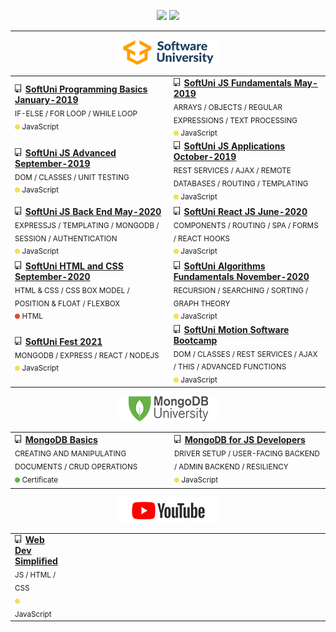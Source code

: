 <p align="center">
   <img src="https://github-readme-stats.vercel.app/api?username=BoykoPetevBoev&count_private=true&show_icons=true" height="165px" >
   <img src="https://github-readme-stats.vercel.app/api/top-langs/?username=BoykoPetevBoev&layout=compact" height="165px" >
</p>

<hr></hr>

<div align="center" height="60px">
   <a href="https://softuni.bg/">
      <img src="https://github.com/BoykoPetevBoev/BoykoPetevBoev/blob/main/images/logo/SoftUni.png">
   </a>
</div>

<table width="100%">
   <tr height="90px">
      <td width="430px">
         <img src="https://raw.githubusercontent.com/BoykoPetevBoev/BoykoPetevBoev/main/images/repo.png" height="13px">
         <a font-weight="500" href="https://github.com/BoykoPetevBoev/SoftUni-Programming-Basics-January-2019">  <strong>SoftUni Programming Basics January-2019 </strong>
         </a>
         <div><sub>IF-ELSE / FOR LOOP / WHILE LOOP</sub></div>
         <div>
            <sub><img src="https://raw.githubusercontent.com/BoykoPetevBoev/BoykoPetevBoev/main/images/dots/yellow.png"  height="8px"> JavaScript    </sub>
         </div>
      </td>
      <td width="430px">
         <img src="https://raw.githubusercontent.com/BoykoPetevBoev/BoykoPetevBoev/main/images/repo.png" height="13px">
         <a href="https://github.com/BoykoPetevBoev/SoftUni-JS-Fundamentals-May-2019"><strong>SoftUni JS Fundamentals May-2019</strong>
         </a>
         <div><sub>ARRAYS / OBJECTS / REGULAR EXPRESSIONS / TEXT PROCESSING</sub></div>
         <div>
            <sub><img src="https://raw.githubusercontent.com/BoykoPetevBoev/BoykoPetevBoev/main/images/dots/yellow.png"  height="8px"> JavaScript    </sub>
         </div>
      </td>
   </tr>
   <tr  height="90px">
      <td>
         <img src="https://raw.githubusercontent.com/BoykoPetevBoev/BoykoPetevBoev/main/images/repo.png" height="13px">
         <a href="https://github.com/BoykoPetevBoev/SoftUni-JS-Advanced-September-2019"> <strong>SoftUni JS Advanced September-2019</strong>
         </a>
         <div><sub>DOM / CLASSES / UNIT TESTING</sub></div>
         <div>
            <sub><img src="https://raw.githubusercontent.com/BoykoPetevBoev/BoykoPetevBoev/main/images/dots/yellow.png"  height="8px"> JavaScript    </sub>
         </div>
      </td>
      <td>
         <img src="https://raw.githubusercontent.com/BoykoPetevBoev/BoykoPetevBoev/main/images/repo.png" height="13px">
         <a href="https://github.com/BoykoPetevBoev/SoftUni-JS-Applications-October-2019">   <strong>SoftUni JS Applications October-2019</strong>
         </a>
         <div><sub>REST SERVICES / AJAX / REMOTE DATABASES / ROUTING / TEMPLATING</sub></div>
         <div>
            <sub><img src="https://raw.githubusercontent.com/BoykoPetevBoev/BoykoPetevBoev/main/images/dots/yellow.png"  height="8px"> JavaScript    </sub>
         </div>
      </td>
   </tr>
   <tr height="90px">
      <td>
         <img src="https://raw.githubusercontent.com/BoykoPetevBoev/BoykoPetevBoev/main/images/repo.png" height="13px">
         <a href="https://github.com/BoykoPetevBoev/SoftUni-JS-Back-End-May-2020">  <strong>SoftUni JS Back End May-2020</strong>
         </a>
         <div><sub>EXPRESSJS / TEMPLATING / MONGODB / SESSION / AUTHENTICATION</sub></div>
         <div>
            <sub><img src="https://raw.githubusercontent.com/BoykoPetevBoev/BoykoPetevBoev/main/images/dots/yellow.png"  height="8px"> JavaScript    </sub>
         </div>
      </td>
      <td>
         <img src="https://raw.githubusercontent.com/BoykoPetevBoev/BoykoPetevBoev/main/images/repo.png" height="13px">
         <a href="https://github.com/BoykoPetevBoev/SoftUni-React-JS-June-2020"><strong>SoftUni React JS June-2020</strong>
         </a>
         <div><sub>COMPONENTS / ROUTING / SPA / FORMS / REACT HOOKS</sub></div>
         <div>
            <sub><img src="https://raw.githubusercontent.com/BoykoPetevBoev/BoykoPetevBoev/main/images/dots/yellow.png"  height="8px"> JavaScript    </sub>
         </div>
      </td>
   </tr>
   <tr  height="90px">
      <td>
         <img src="https://raw.githubusercontent.com/BoykoPetevBoev/BoykoPetevBoev/main/images/repo.png" height="13px">
         <a href="https://github.com/BoykoPetevBoev/SoftUni-HTML-and-CSS-September-2020"> <strong>SoftUni HTML and CSS September-2020</strong>
         </a>
         <div><sub>HTML & CSS / CSS BOX MODEL / POSITION & FLOAT / FLEXBOX</sub></div>
         <div>
            <sub><img src="https://raw.githubusercontent.com/BoykoPetevBoev/BoykoPetevBoev/main/images/dots/red.png"  height="8px"> HTML   </sub>
         </div>
      </td>
      <td>
         <img src="https://raw.githubusercontent.com/BoykoPetevBoev/BoykoPetevBoev/main/images/repo.png" height="13px">
         <a href="https://github.com/BoykoPetevBoev/SoftUni-Algorithms-Fundamentals-November-2020"> <strong>SoftUni Algorithms Fundamentals November-2020</strong>
         </a>
         <div><sub>RECURSION / SEARCHING / SORTING / GRAPH THEORY</sub></div>
         <div>
            <sub><img src="https://raw.githubusercontent.com/BoykoPetevBoev/BoykoPetevBoev/main/images/dots/yellow.png"  height="8px"> JavaScript    </sub>
         </div>
      </td>
   </tr>
   <tr   height="90px">
      <td>
         <img src="https://raw.githubusercontent.com/BoykoPetevBoev/BoykoPetevBoev/main/images/repo.png" height="13px">
         <a href="https://github.com/BoykoPetevBoev/SoftUni-Fest-2021"> <strong>SoftUni Fest 2021</strong></a>
         <div><sub>MONGODB / EXPRESS / REACT / NODEJS</sub></div>
         <div>
            <sub><img src="https://raw.githubusercontent.com/BoykoPetevBoev/BoykoPetevBoev/main/images/dots/yellow.png"  height="8px"> JavaScript    </sub>
         </div>
      </td>
      <td>
         <img src="https://raw.githubusercontent.com/BoykoPetevBoev/BoykoPetevBoev/main/images/repo.png" height="13px">
         <a href="https://github.com/BoykoPetevBoev/SoftUni-Motion-Software-Bootcamp"> <strong>SoftUni Motion Software Bootcamp</strong>
         </a>
         <div><sub>DOM / CLASSES / REST SERVICES / AJAX / THIS / ADVANCED FUNCTIONS</sub></div>
         <div>
            <sub><img src="https://raw.githubusercontent.com/BoykoPetevBoev/BoykoPetevBoev/main/images/dots/yellow.png"  height="8px"> JavaScript    </sub>
         </div>
      </td>
   </tr>
    
</table>

<div align="center" height="60px">
   <a href="https://university.mongodb.com/courses/catalog">
      <img src="https://github.com/BoykoPetevBoev/BoykoPetevBoev/blob/main/images/logo/MongoDB.png">
   </a>
</div>

<table width="100%">
   <tr height="90px">
      <td  width="430px">
         <img src="https://raw.githubusercontent.com/BoykoPetevBoev/BoykoPetevBoev/main/images/repo.png" height="13px">
         <a href="https://university.mongodb.com/courses/M001/2021_March_9/completion"> <strong>MongoDB Basics</strong>
         </a>
         <div> <sub>CREATING AND MANIPULATING DOCUMENTS / CRUD OPERATIONS </sub> </div>
         <div>
            <sub><img src="https://raw.githubusercontent.com/BoykoPetevBoev/BoykoPetevBoev/main/images/dots/green.png"  height="8px"> Certificate    </sub>
         </div>
      </td>
      <td  width="430px">
         <img src="https://raw.githubusercontent.com/BoykoPetevBoev/BoykoPetevBoev/main/images/repo.png" height="13px">
         <a href="https://github.com/BoykoPetevBoev/MongoDB-for-Javascript-Developers"> <strong>MongoDB for JS Developers</strong></a>
         <div><sub>DRIVER SETUP / USER-FACING BACKEND / ADMIN BACKEND / RESILIENCY</sub></div>
         <div>
            <sub><img src="https://raw.githubusercontent.com/BoykoPetevBoev/BoykoPetevBoev/main/images/dots/yellow.png"  height="8px"> JavaScript    </sub>
         </div>
      </td>
   </tr>
</table>

<div align="center" height="60px">
   <a href="https://github.com/BoykoPetevBoev">
      <img src="https://raw.githubusercontent.com/BoykoPetevBoev/BoykoPetevBoev/main/images/logo/VIdeo-New.png">
   </a>
</div>

<table>
   <tr>
      <td>
         <img src="https://raw.githubusercontent.com/BoykoPetevBoev/BoykoPetevBoev/main/images/repo.png" height="13px">
         <a href="https://github.com/BoykoPetevBoev"> <strong>Web Dev Simplified</strong>
         </a>
         <div> <sub>JS / HTML / CSS</sub> </div>
         <div>
            <sub><img src="https://raw.githubusercontent.com/BoykoPetevBoev/BoykoPetevBoev/main/images/dots/yellow.png"  height="8px"> JavaScript  </sub>
         </div>
      </td>
      <td  width="430px">
         <!-- <img src="https://raw.githubusercontent.com/BoykoPetevBoev/BoykoPetevBoev/main/images/repo.png" height="13px">
         <a href="https://github.com/BoykoPetevBoev"> <strong>YouTube</strong></a>
         <div><sub>DRIVER SETUP / USER-FACING BACKEND / ADMIN BACKEND / RESILIENCY</sub></div>
         <div>
            <sub><img src="https://raw.githubusercontent.com/BoykoPetevBoev/BoykoPetevBoev/main/images/dots/yellow.png"  height="8px"> JavaScript    </sub>
         </div> -->
      </td>
   </tr>
</table>

<style>

   table {
      width="100%";
   }
   table tr {
      height="90px";
   }
   table tr td {
      width="430px";
   }

</style>









   
